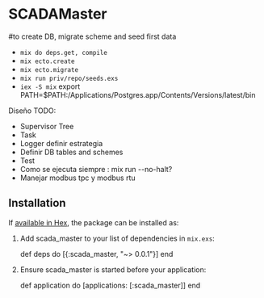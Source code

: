 # SCADAMaster

#to create DB, migrate scheme and seed first data
* `mix do deps.get, compile`
* `mix ecto.create`
* `mix ecto.migrate`
* `mix run priv/repo/seeds.exs`
* `iex -S mix`
export PATH=$PATH:/Applications/Postgres.app/Contents/Versions/latest/bin

Diseño TODO:
- Supervisor Tree
- Task
- Logger definir estrategia
- Definir DB tables and schemes
- Test
- Como se ejecuta siempre : mix run --no-halt?
- Manejar modbus tpc y modbus rtu

## Installation

If [available in Hex](https://hex.pm/docs/publish), the package can be installed as:

  1. Add scada_master to your list of dependencies in `mix.exs`:

        def deps do
          [{:scada_master, "~> 0.0.1"}]
        end

  2. Ensure scada_master is started before your application:

        def application do
          [applications: [:scada_master]]
        end

